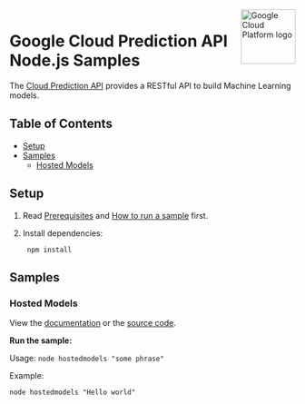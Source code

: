 <img src="https://avatars2.githubusercontent.com/u/2810941?v=3&s=96" alt="Google Cloud Platform logo" title="Google Cloud Platform" align="right" height="96" width="96"/>

# Google Cloud Prediction API Node.js Samples

The [Cloud Prediction API][prediction_docs] provides a RESTful API to build
Machine Learning models.

[prediction_docs]: https://cloud.google.com/prediction/docs/

## Table of Contents

* [Setup](#setup)
* [Samples](#samples)
  * [Hosted Models](#hosted-models)

## Setup

1. Read [Prerequisites][prereq] and [How to run a sample][run] first.
1. Install dependencies:

        npm install

[prereq]: ../README.md#prerequisities
[run]: ../README.md#how-to-run-a-sample

## Samples

### Hosted Models

View the [documentation][hostedmodels_1] or the [source code][hostedmodels_2].

__Run the sample:__

Usage: `node hostedmodels "some phrase"`

Example:

    node hostedmodels "Hello world"

[hostedmodels_1]: hostedmodels.js
[hostedmodels_2]: https://cloud.google.com/prediction/docs/developer-guide#predictionfromappengine
